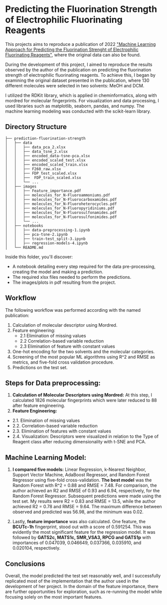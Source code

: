 # Predicting the Fluorination Strength of Electrophilic Fluorinating Reagents

This projects aims to reproduce a publication of 2022 ["Machine Learning Approach for Predicting the Fluorination Strenght of Electrophilic Fluorinating Reagents"](https://doi.org/10.1039/d2cp03281c), where the original data can also be found.

During the development of this project, I aimed to reproduce the results observed by the author of the publication on predicting the fluorination strength of electrophilic fluorinating reagents. To achieve this, I began by examining the original dataset presented in the publication, where 130 different molecules were selected in two solvents: MeOH and DCM.

I utilized the RDKit library, which is applied in cheminformatics, along with mordred for molecular fingerprints. For visualization and data processing, I used libraries such as matplotlib, seaborn, pandas, and numpy. The machine learning modeling was conducted with the scikit-learn library.

## Directory Structure

```
├── prediction-fluorination-strength
│   ├── data
│   │   ├── data_pca_2.xlsx
│   │   ├── data_tsne_2.xlsx
│   │   ├── encoded_data-tsne-pca.xlsx
│   │   ├── encoded_scaled_test.xlsx
│   │   ├── encoded_scaled_train.xlsx
│   │   ├── F260_raw.xlsx
│   │   ├── FDP_test_scaled.xlsx
│   │   ├──  FDP_train_scaled.xlsx
│   │   └── ...
│   ├── images
│   │   ├── Feature_importance.pdf
│   │   ├── molecules_for_N-Fluoroammoniums.pdf
│   │   ├── molecules_for_N-Fluorocarboxamides.pdf
│   │   ├── molecules_for_N-Fluoroheterocycles.pdf
│   │   ├── molecules_for_N-Fluoropyridiniums.pdf
│   │   ├── molecules_for_N-Fluorosulfonamides.pdf
│   │   ├── molecules_for_N-Fluorosulfonimides.pdf
│   │   └── ...
│   ├── notebooks
│   │   ├── data-preprocessing-1.ipynb
│   │   ├── pca-tsne-2.ipynb
│   │   ├── train-test_split-3.ipynb
│   │   ├── regression-models-4.ipynb
│   └── README.md
```

Inside this folder, you'll discover:

- A notebook detailing every step required for the data pre-processing, creating the model and making a prediction.
- The required xlsx files needed to perform the predictions.
- The images/plots in pdf resulting from the project.

## Workflow

The following workflow was performed according with the named publication:
1. Calculation of molecular descriptor using Mordred.
2. Feature engineering:
    - 2.1 Elimination of missing values
    - 2.2 Correlation-based variable reduction
    - 2.3 Elimination of feature with constant values
3. One-hot encoding for the two solvents and the molecular categories.
4. Screening of the most popular ML algorithms using R^2 and RMSE as metrics, and five-fold cross validation procedure.
5. Predictions on the test set.


## **Steps for Data preprocessing:**

1. **Calculation of Molecular Descriptors using Mordred:** At this step, I calculated 1826 molecular fingerprints which were later reduced to 88 after feature engineering.
2. **Feature Engineering:**
- 2.1. Elimination of missing values
- 2.2. Correlation-based variable reduction
- 2.3. Elimination of features with constant values
- 2.4. Visualization: Descriptors were visualized in relation to the Type of Reagent class after reducing dimensionality with t-SNE and PCA.

## **Machine Learning Model:**

1. **I compared five models:** Linear Regression, k-Nearest Neighbor, Support Vector Machine, AdaBoost Regressor, and Random Forest Regressor using five-fold cross-validation. **The best model** was the Random Forest with R^2 = 0.88 and RMSE = 7.48. For comparison, the author achieved an R2 and RMSE of 0.93 and 6.94, respectively, for the Random Forest Regressor. Subsequent predictions were made using the test set. My results were R2 = 0.83 and RMSE = 13.5, while the author achieved R2 = 0.78 and RMSE = 9.64. The maximum difference between observed and predicted was 56.98, and the minimum was 0.02.

2. Lastly, **feature importance** was also calculated. One feature, the **BCUTc-1h** fingerprint, stood out with a score of 0.591254. This was evidently the most significant feature for the regression model. It was followed by **GATS2c, MATS1c, SMR_VSA3, RPCG and GATS1p** with importances of 0.047039, 0.046649, 0.037366, 0.035910, and 0.020104, respectively.

## Conclusions

Overall, the model predicted the test set reasonably well, and I successfully replicated most of the implementation that the author used in the development of her project. In the domain of the feature importance, there are further opportunities for exploration, such as re-running the model while focusing solely on the most important features.